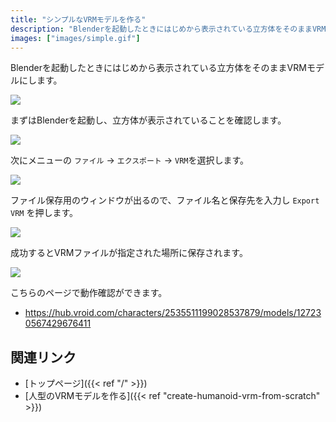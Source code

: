 ```yaml
---
title: "シンプルなVRMモデルを作る"
description: "Blenderを起動したときにはじめから表示されている立方体をそのままVRMモデルにします。"
images: ["images/simple.gif"]
---
```


Blenderを起動したときにはじめから表示されている立方体をそのままVRMモデルにします。

![](../../images/simple.gif)

まずはBlenderを起動し、立方体が表示されていることを確認します。

![](../images/simple1.png)

次にメニューの `ファイル` → `エクスポート` → `VRM`を選択します。

![](../images/simple2.png)

ファイル保存用のウィンドウが出るので、ファイル名と保存先を入力し `Export VRM` を押します。

![](../images/simple3.png)

成功するとVRMファイルが指定された場所に保存されます。

![](../../images/simple.gif)

こちらのページで動作確認ができます。

- https://hub.vroid.com/characters/2535511199028537879/models/127230567429676411

## 関連リンク

- [トップページ]({{< ref "/" >}})
- [人型のVRMモデルを作る]({{< ref "create-humanoid-vrm-from-scratch" >}})
